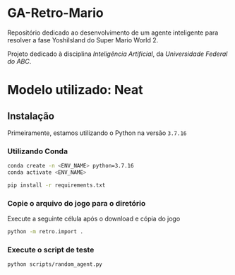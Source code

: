 # GA-Retro-Mario
Repositório dedicado ao desenvolvimento de um agente inteligente para resolver a fase YoshiIsland do Super Mario World 2.

Projeto dedicado à disciplina _Inteligência Artificial_, da _Universidade Federal do ABC_.
# Modelo utilizado: Neat
## Instalação

Primeiramente, estamos utilizando o Python na versão `3.7.16`

### Utilizando Conda
```sh
conda create -n <ENV_NAME> python=3.7.16
conda activate <ENV_NAME>
```

```sh
pip install -r requirements.txt
```

### Copie o arquivo do jogo para o diretório
Execute a seguinte célula após o download e cópia do jogo

```sh
python -m retro.import .
```

### Execute o script de teste
```sh
python scripts/random_agent.py
```
